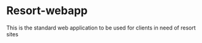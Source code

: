 # Resort-webapp
This is the standard web application to be used for clients in need of resort sites
